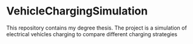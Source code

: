 # VehicleChargingSimulation
This repository contains my degree thesis.
The project is a simulation of electrical vehicles charging to compare different charging strategies
